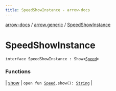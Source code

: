 ```yaml
---
title: SpeedShowInstance - arrow-docs
---
```


[arrow-docs](../../index.html) / [arrow.generic](../index.html) / [SpeedShowInstance](./index.html)

# SpeedShowInstance

`interface SpeedShowInstance : Show<`[`Speed`](../-speed/index.html)`>`

### Functions

| [show](show.html) | `open fun `[`Speed`](../-speed/index.html)`.show(): `[`String`](https://kotlinlang.org/api/latest/jvm/stdlib/kotlin/-string/index.html) |

